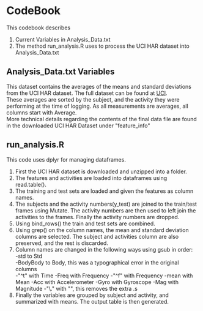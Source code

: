 # CodeBook
This codebook describes  
1. Current Variables in Analysis_Data.txt  
2. The method run_analysis.R uses to process the UCI HAR dataset into Analysis_Data.txt  

## Analysis_Data.txt Variables  
This dataset contains the averages of the means and standard deviations from the UCI HAR dataset. The full dataset can be found at
[UCI](http://archive.ics.uci.edu/ml/datasets/Human+Activity+Recognition+Using+Smartphones).  
These averages are sorted by the subject, and the activity they were performing at the time of logging. As all measurements are averages, all columns start with Average.  
More technical details regarding the contents of the final data file are found in the downloaded UCI HAR Dataset under "feature_info"  

## run_analysis.R  
This code uses dplyr for managing dataframes.  
1. First the UCI HAR dataset is downloaded and unzipped into a folder.  
2. The features and activities are loaded into dataframes using read.table().  
3. The training and test sets are loaded and given the features as column names.
4. The subjects and the activity numbers(y_test) are joined to the train/test frames using Mutate. The activity numbers are then used to left join the activities to the frames. Finally the activity numbers are dropped.  
5. Using bind_rows() the train and test sets are combined.  
6. Using grep() on the column names, the mean and standard deviation columns are selected. The subject and activities column are also preserved, and the rest is discarded.  
7. Column names are changed in the following ways using gsub in order:    
  -std to Std  
  -BodyBody to Body, this was a typographical error in the original columns  
  -"^t" with Time
  -Freq with Frequency
  -"^f" with Frequency 
  -mean with Mean
  -Acc with Accelerometer 
  -Gyro with Gyroscope
  -Mag with Magnitude
  -"\\." with "", this removes the extra .s  
8. Finally the variables are grouped by subject and activity, and summarized with means. The output table is then generated. 